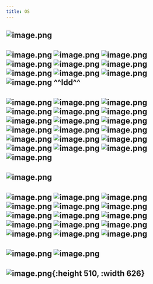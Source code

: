 ```yaml
---
title: OS
---
```


## ![image.png](/assets/pages_os_1614613995207_0.png)
##
##
##
##
##
##
## ![image.png](/assets/pages_os_1614613202356_0.png) ![image.png](/assets/pages_os_1614613288016_0.png) ![image.png](/assets/pages_os_1614613377324_0.png) ![image.png](/assets/pages_os_1614613431111_0.png) ![image.png](/assets/pages_os_1614613502997_0.png) ![image.png](/assets/pages_os_1614613523048_0.png) ![image.png](/assets/pages_os_1614613711501_0.png) ![image.png](/assets/pages_os_1614613734375_0.png) ![image.png](/assets/pages_os_1614613817995_0.png) ![image.png](/assets/pages_os_1614613926858_0.png) ^^ldd^^
## ![image.png](/assets/pages_os_1614614120425_0.png) ![image.png](/assets/pages_os_1614614164635_0.png) ![image.png](/assets/pages_os_1614614209138_0.png) ![image.png](/assets/pages_os_1614614329630_0.png) ![image.png](/assets/pages_os_1614614422647_0.png) ![image.png](/assets/pages_os_1614614719847_0.png) ![image.png](/assets/pages_os_1614614804917_0.png) ![image.png](/assets/pages_os_1614614822513_0.png) ![image.png](/assets/pages_os_1614614948071_0.png) ![image.png](/assets/pages_os_1614615191457_0.png) ![image.png](/assets/pages_os_1614615248154_0.png) ![image.png](/assets/pages_os_1614615312436_0.png) ![image.png](/assets/pages_os_1614615503546_0.png) ![image.png](/assets/pages_os_1614615594790_0.png) ![image.png](/assets/pages_os_1614615838901_0.png) ![image.png](/assets/pages_os_1614615944733_0.png) ![image.png](/assets/pages_os_1614616115168_0.png) ![image.png](/assets/pages_os_1614616274145_0.png) ![image.png](/assets/pages_os_1614616340786_0.png)
## ![image.png](/assets/pages_os_1614616451436_0.png)
## ![image.png](/assets/pages_os_1614616493690_0.png) ![image.png](/assets/pages_os_1614616536367_0.png) ![image.png](/assets/pages_os_1614616713913_0.png) ![image.png](/assets/pages_os_1614616728034_0.png) ![image.png](/assets/pages_os_1614616751756_0.png) ![image.png](/assets/pages_os_1614616769899_0.png) ![image.png](/assets/pages_os_1614616786110_0.png) ![image.png](/assets/pages_os_1614616813595_0.png) ![image.png](/assets/pages_os_1614616834804_0.png) ![image.png](/assets/pages_os_1614616850043_0.png) ![image.png](/assets/pages_os_1614616854936_0.png) ![image.png](/assets/pages_os_1614616860092_0.png) ![image.png](/assets/pages_os_1614616887400_0.png) ![image.png](/assets/pages_os_1614616929124_0.png) ![image.png](/assets/pages_os_1614617114231_0.png)
## ![image.png](/assets/pages_os_1614617477412_0.png) ![image.png](/assets/pages_os_1614617506795_0.png)
##
##
##
##
##
##
## ![image.png](/assets/pages_os_1614611988373_0.png){:height 510, :width 626}
